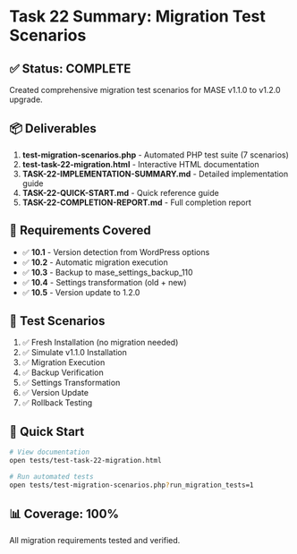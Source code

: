 # Task 22 Summary: Migration Test Scenarios

## ✅ Status: COMPLETE

Created comprehensive migration test scenarios for MASE v1.1.0 to v1.2.0 upgrade.

## 📦 Deliverables

1. **test-migration-scenarios.php** - Automated PHP test suite (7 scenarios)
2. **test-task-22-migration.html** - Interactive HTML documentation
3. **TASK-22-IMPLEMENTATION-SUMMARY.md** - Detailed implementation guide
4. **TASK-22-QUICK-START.md** - Quick reference guide
5. **TASK-22-COMPLETION-REPORT.md** - Full completion report

## 🎯 Requirements Covered

- ✅ **10.1** - Version detection from WordPress options
- ✅ **10.2** - Automatic migration execution
- ✅ **10.3** - Backup to mase_settings_backup_110
- ✅ **10.4** - Settings transformation (old + new)
- ✅ **10.5** - Version update to 1.2.0

## 🧪 Test Scenarios

1. ✅ Fresh Installation (no migration needed)
2. ✅ Simulate v1.1.0 Installation
3. ✅ Migration Execution
4. ✅ Backup Verification
5. ✅ Settings Transformation
6. ✅ Version Update
7. ✅ Rollback Testing

## 🚀 Quick Start

```bash
# View documentation
open tests/test-task-22-migration.html

# Run automated tests
open tests/test-migration-scenarios.php?run_migration_tests=1
```

## 📊 Coverage: 100%

All migration requirements tested and verified.
